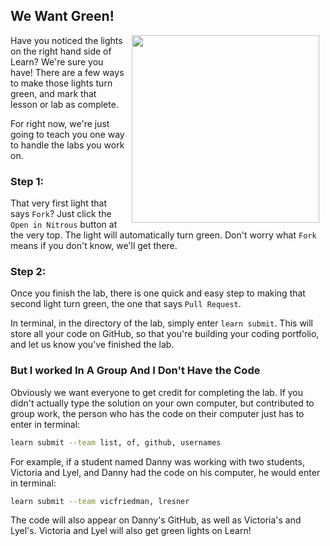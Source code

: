 ## We Want Green!
<img src="https://s3.amazonaws.com/after-school-assets/traffic_light.giff" width="300" align="right" hspace="10">

Have you noticed the lights on the right hand side of Learn? We're sure you have! There are a few ways to make those lights turn green, and mark that lesson or lab as complete.

For right now, we're just going to teach you one way to handle the labs you work on.

### Step 1:

That very first light that says `Fork`? Just click the `Open in Nitrous` button at the very top. The light will automatically turn green. Don't worry what `Fork` means if you don't know, we'll get there.

### Step 2:

Once you finish the lab, there is one quick and easy step to making that second light turn green, the one that says `Pull Request`.

In terminal, in the directory of the lab, simply enter `learn submit`. This will store all your code on GitHub, so that you're building your coding portfolio, and let us know you've finished the lab.

### But I worked In A Group And I Don't Have the Code

Obviously we want everyone to get credit for completing the lab. If you didn't actually type the solution on your own computer, but contributed to group work, the person who has the code on their computer just has to enter in terminal:

```bash 
learn submit --team list, of, github, usernames
```

For example, if a student named Danny was working with two students, Victoria and Lyel, and Danny had the code on his computer, he would enter in terminal:

```bash
learn submit --team vicfriedman, lresner
```

The code will also appear on Danny's GitHub, as well as Victoria's and Lyel's. Victoria and Lyel will also get green lights on Learn!